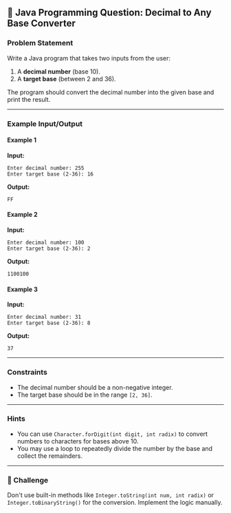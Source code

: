 ## 🧠 Java Programming Question: Decimal to Any Base Converter

### Problem Statement  
Write a Java program that takes two inputs from the user:
1. A **decimal number** (base 10).
2. A **target base** (between 2 and 36).

The program should convert the decimal number into the given base and print the result.

---

### Example Input/Output

#### Example 1  
**Input:**
```
Enter decimal number: 255
Enter target base (2-36): 16
```
**Output:**
```
FF
```

#### Example 2  
**Input:**
```
Enter decimal number: 100
Enter target base (2-36): 2
```
**Output:**
```
1100100
```

#### Example 3  
**Input:**
```
Enter decimal number: 31
Enter target base (2-36): 8
```
**Output:**
```
37
```

---

### Constraints
- The decimal number should be a non-negative integer.
- The target base should be in the range `[2, 36]`.

---

### Hints
- You can use `Character.forDigit(int digit, int radix)` to convert numbers to characters for bases above 10.
- You may use a loop to repeatedly divide the number by the base and collect the remainders.

---

### 🚀 Challenge  
Don't use built-in methods like `Integer.toString(int num, int radix)` or `Integer.toBinaryString()` for the conversion. Implement the logic manually.
